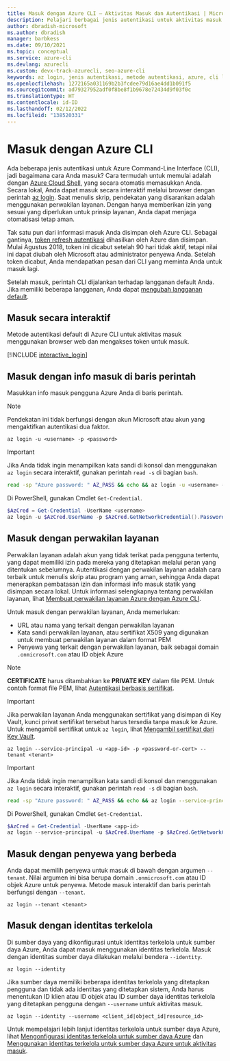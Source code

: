 ```yaml
---
title: Masuk dengan Azure CLI — Aktivitas Masuk dan Autentikasi | Microsoft Docs
description: Pelajari berbagai jenis autentikasi untuk aktivitas masuk Azure CLI — masuk dengan Azure CLI secara otomatis, lokal, atau interaktif menggunakan perintah az login.
author: dbradish-microsoft
ms.author: dbradish
manager: barbkess
ms.date: 09/10/2021
ms.topic: conceptual
ms.service: azure-cli
ms.devlang: azurecli
ms.custom: devx-track-azurecli, seo-azure-cli
keywords: az login, jenis autentikasi, metode autentikasi, azure, cli login, az login powershell, cli login
ms.openlocfilehash: 1272165a031169b2b3fcdee79d16ae4dd1b091f5
ms.sourcegitcommit: ad79327952adf0f8be8f1b9678e72434d9f03f0c
ms.translationtype: HT
ms.contentlocale: id-ID
ms.lasthandoff: 02/12/2022
ms.locfileid: "138520331"
---
```

# <a name="sign-in-with-azure-cli"></a>Masuk dengan Azure CLI 

Ada beberapa jenis autentikasi untuk Azure Command-Line Interface (CLI), jadi bagaimana cara Anda masuk?  Cara termudah untuk memulai adalah dengan [Azure Cloud Shell](/azure/cloud-shell/overview), yang secara otomatis memasukkan Anda.
Secara lokal, Anda dapat masuk secara interaktif melalui browser dengan perintah [az login](/cli/azure/reference-index#az-login). Saat menulis skrip, pendekatan yang disarankan adalah menggunakan perwakilan layanan. Dengan hanya memberikan izin yang sesuai yang diperlukan untuk prinsip layanan, Anda dapat menjaga otomatisasi tetap aman.

Tak satu pun dari informasi masuk Anda disimpan oleh Azure CLI. Sebagai gantinya, [token refresh autentikasi](/azure/active-directory/develop/v1-id-and-access-tokens#refresh-tokens) dihasilkan oleh Azure dan disimpan. Mulai Agustus 2018, token ini dicabut setelah 90 hari tidak aktif, tetapi nilai ini dapat diubah oleh Microsoft atau administrator penyewa Anda. Setelah token dicabut, Anda mendapatkan pesan dari CLI yang meminta Anda untuk masuk lagi.

Setelah masuk, perintah CLI dijalankan terhadap langganan default Anda. Jika memiliki beberapa langganan, Anda dapat [mengubah langganan default](manage-azure-subscriptions-azure-cli.md).

## <a name="sign-in-interactively"></a>Masuk secara interaktif

Metode autentikasi default di Azure CLI untuk aktivitas masuk menggunakan browser web dan mengakses token untuk masuk.

[!INCLUDE [interactive_login](includes/interactive-login.md)]

## <a name="sign-in-with-credentials-on-the-command-line"></a>Masuk dengan info masuk di baris perintah

Masukkan info masuk pengguna Azure Anda di baris perintah.

> [!Note]
> Pendekatan ini tidak berfungsi dengan akun Microsoft atau akun yang mengaktifkan autentikasi dua faktor.

```azurecli-interactive
az login -u <username> -p <password>
```

> [!IMPORTANT]
> Jika Anda tidak ingin menampilkan kata sandi di konsol dan menggunakan `az login` secara interaktif, gunakan perintah `read -s` di bagian `bash`.
>
> ```bash
> read -sp "Azure password: " AZ_PASS && echo && az login -u <username> -p $AZ_PASS
> ```
>
> Di PowerShell, gunakan Cmdlet `Get-Credential`.
>
> ```powershell
> $AzCred = Get-Credential -UserName <username>
> az login -u $AzCred.UserName -p $AzCred.GetNetworkCredential().Password
> ```

## <a name="sign-in-with-a-service-principal"></a>Masuk dengan perwakilan layanan

Perwakilan layanan adalah akun yang tidak terikat pada pengguna tertentu, yang dapat memiliki izin pada mereka yang ditetapkan melalui peran yang ditentukan sebelumnya. Autentikasi dengan perwakilan layanan adalah cara terbaik untuk menulis skrip atau program yang aman, sehingga Anda dapat menerapkan pembatasan izin dan informasi info masuk statik yang disimpan secara lokal. Untuk informasi selengkapnya tentang perwakilan layanan, lihat [Membuat perwakilan layanan Azure dengan Azure CLI](./create-an-azure-service-principal-azure-cli.md#4-sign-in-using-a-service-principal).

Untuk masuk dengan perwakilan layanan, Anda memerlukan:

* URL atau nama yang terkait dengan perwakilan layanan
* Kata sandi perwakilan layanan, atau sertifikat X509 yang digunakan untuk membuat perwakilan layanan dalam format PEM
* Penyewa yang terkait dengan perwakilan layanan, baik sebagai domain `.onmicrosoft.com` atau ID objek Azure

> [!NOTE]
> **CERTIFICATE** harus ditambahkan ke **PRIVATE KEY** dalam file PEM. Untuk contoh format file PEM, lihat [Autentikasi berbasis sertifikat](create-an-azure-service-principal-azure-cli.md#certificate-based-authentication). 

> [!IMPORTANT]
>
> Jika perwakilan layanan Anda menggunakan sertifikat yang disimpan di Key Vault, kunci privat sertifikat tersebut harus tersedia tanpa masuk ke Azure. Untuk mengambil sertifikat untuk `az login`, lihat [Mengambil sertifikat dari Key Vault](create-an-azure-service-principal-azure-cli.md#retrieve-certificate-from-key-vault).

```azurecli-interactive
az login --service-principal -u <app-id> -p <password-or-cert> --tenant <tenant>
```

> [!IMPORTANT]
> Jika Anda tidak ingin menampilkan kata sandi di konsol dan menggunakan `az login` secara interaktif, gunakan perintah `read -s` di bagian `bash`.
>
> ```bash
> read -sp "Azure password: " AZ_PASS && echo && az login --service-principal -u <app-id> -p $AZ_PASS --tenant <tenant>
> ```
>
> Di PowerShell, gunakan Cmdlet `Get-Credential`.
>
> ```powershell
> $AzCred = Get-Credential -UserName <app-id>
> az login --service-principal -u $AzCred.UserName -p $AzCred.GetNetworkCredential().Password --tenant <tenant>
> ```

## <a name="sign-in-with-a-different-tenant"></a>Masuk dengan penyewa yang berbeda

Anda dapat memilih penyewa untuk masuk di bawah dengan argumen `--tenant`. Nilai argumen ini bisa berupa domain `.onmicrosoft.com` atau ID objek Azure untuk penyewa. Metode masuk interaktif dan baris perintah berfungsi dengan `--tenant`.

```azurecli-interactive
az login --tenant <tenant>
```

## <a name="sign-in-with-a-managed-identity"></a>Masuk dengan identitas terkelola

Di sumber daya yang dikonfigurasi untuk identitas terkelola untuk sumber daya Azure, Anda dapat masuk menggunakan identitas terkelola. Masuk dengan identitas sumber daya dilakukan melalui bendera `--identity`.

```azurecli-interactive
az login --identity
```

Jika sumber daya memiliki beberapa identitas terkelola yang ditetapkan pengguna dan tidak ada identitas yang ditetapkan sistem, Anda harus menentukan ID klien atau ID objek atau ID sumber daya identitas terkelola yang ditetapkan pengguna dengan `--username` untuk aktivitas masuk.
```azurecli-interactive
az login --identity --username <client_id|object_id|resource_id>
```

Untuk mempelajari lebih lanjut identitas terkelola untuk sumber daya Azure, lihat [Mengonfigurasi identitas terkelola untuk sumber daya Azure](/azure/active-directory/managed-identities-azure-resources/qs-configure-cli-windows-vm) dan [Menggunakan identitas terkelola untuk sumber daya Azure untuk aktivitas masuk](/azure/active-directory/managed-identities-azure-resources/how-to-use-vm-sign-in).
